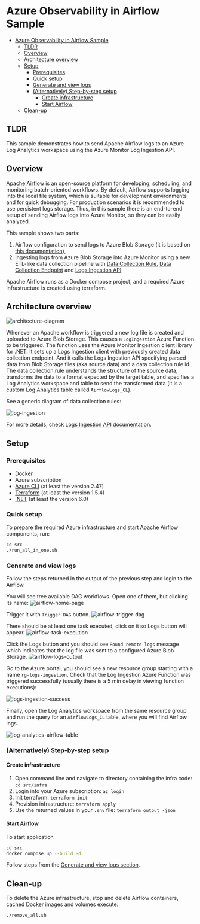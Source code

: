 # Azure Observability in Airflow Sample

- [Azure Observability in Airflow Sample](#azure-observability-in-airflow-sample)
  - [TLDR](#tldr)
  - [Overview](#overview)
  - [Architecture overview](#architecture-overview)
  - [Setup](#setup)
    - [Prerequisites](#prerequisites)
    - [Quick setup](#quick-setup)
    - [Generate and view logs](#generate-and-view-logs)
    - [(Alternatively) Step-by-step setup](#alternatively-step-by-step-setup)
      - [Create infrastructure](#create-infrastructure)
      - [Start Airflow](#start-airflow)
  - [Clean-up](#clean-up)

## TLDR

This sample demonstrates how to send Apache Airflow logs to an Azure Log Analytics workspace using the Azure Monitor Log Ingestion API.

## Overview

[Apache Airflow](https://airflow.apache.org/docs/apache-airflow/stable/index.html) is an open-source platform for developing, scheduling, and monitoring batch-oriented workflows. By default, Airflow supports logging into the local file system, which is suitable for development environments and for quick debugging. For production scenarios it is recommended to use persistent logs storage. Thus, in this sample there is an end-to-end setup of sending Airflow logs into Azure Monitor, so they can be easily analyzed.

This sample shows two parts:

1. Airflow configuration to send logs to Azure Blob Storage (it is based on [this documentation](https://airflow.apache.org/docs/apache-airflow-providers-microsoft-azure/stable/logging/index.html#writing-logs-to-azure-blob-storage)),
2. Ingesting logs from Azure Blob Storage into Azure Monitor using a new ETL-like data collection pipeline
with [Data Collection Rule](https://learn.microsoft.com/en-us/azure/azure-monitor/essentials/data-collection-rule-overview), [Data Collection Endpoint](https://learn.microsoft.com/en-us/azure/azure-monitor/essentials/data-collection-endpoint-overview) and [Logs Ingestion API](https://learn.microsoft.com/en-us/azure/azure-monitor/logs/logs-ingestion-api-overview).

Apache Airflow runs as a Docker compose project, and a required Azure infrastructure is created using terraform.

## Architecture overview

![architecture-diagram](./images/architecture-diagram.png)

Whenever an Apache workflow is triggered a new log file is created and uploaded to Azure Blob Storage.
This causes a `LogIngestion` Azure Function to be triggered.
The function uses the Azure Monitor Ingestion client library for .NET. It sets up a Logs Ingestion client with previously created data collection endpoint. And it calls the Logs Ingestion API specifying parsed data from Blob Storage files (aka source data) and a data collection rule id.
The data collection rule understands the structure of the source data, transforms the data to a format expected by the target table, and specifies a Log Analytics workspace and table to send the transformed data (it is a custom Log Analytics table called `AirflowLogs_CL`). 

See a generic diagram of data collection rules:

![log-ingestion](https://learn.microsoft.com/en-us/azure/azure-monitor/logs/media/data-ingestion-api-overview/data-ingestion-api-overview.png#lightbox)

For more details, check [Logs Ingestion API documentation](https://learn.microsoft.com/en-us/azure/azure-monitor/logs/logs-ingestion-api-overview).

## Setup

### Prerequisites

* [Docker](https://docs.docker.com/get-docker/)
* Azure subscription
* [Azure CLI](https://learn.microsoft.com/en-us/cli/azure/install-azure-cli) (at least the version 2.47)
* [Terraform](https://developer.hashicorp.com/terraform/downloads) (at least the version 1.5.4)
* [.NET](https://dotnet.microsoft.com/en-us/download) (at least the version 6.0)

### Quick setup

To prepare the required Azure infrastructure and start Apache Airflow components, run:

```bash
cd src
./run_all_in_one.sh 
```

### Generate and view logs

Follow the steps returned in the output of the previous step and login to the Airflow.

You will see tree available DAG workflows. Open one of them, but clicking its name:
![airflow-home-page](images/airflow-home-page.png)

Trigger it with `Trigger DAG` button.
![airflow-trigger-dag](images/airflow-trigger-dag.png)

There should be at least one task executed, click on it so Logs button will appear.
![airflow-task-execution](images/airflow-task-execution.png)

Click the Logs button and you should see `Found remote logs` message which indicates that the log file was sent to a configured Azure Blob Storage.
![airflow-logs-output](images/airflow-logs-output.png)

Go to the Azure portal, you should see a new resource group starting with a name `rg-logs-ingestion`. Check that the Log Ingestion Azure Function was triggered successfully (usually there is a 5 min delay in viewing function executions):

![logs-ingestion-success](images/logs-ingestion-success.png)

Finally, open the Log Analytics workspace from the same resource group and run the query for an `AirflowLogs_CL` table, where you will find Airflow logs.

![log-analytics-airflow-table](images/log-analytics-airflow-table.png)

### (Alternatively) Step-by-step setup

#### Create infrastructure

1. Open command line and navigate to directory containing the infra code: `cd src/infra`
2. Login into your Azure subscription: `az login`
3. Init terraform: `terraform init`
4. Provision infrastructure: `terraform apply`
5. Use the returned values in your `.env` file: `terraform output -json`

#### Start Airflow

To start application

```bash
cd src
docker compose up --build -d
```

Follow steps from the [Generate and view logs section](#generate-and-view-logs).

## Clean-up

To delete the Azure infrastructure, stop and delete Airflow containers, cached Docker images and volumes execute:

```bash
./remove_all.sh
```
